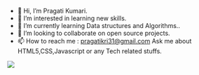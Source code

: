 - 👋 Hi, I’m Pragati Kumari.
- 👀 I’m interested in learning new skills.
- 🌱 I’m currently learning Data structures and Algorithms..
- 💞️ I’m looking to collaborate on open source projects.
- 📫 How to reach me : pragatikri31@gmail.com 
     Ask me about HTML5,CSS,Javascript or any Tech related stuffs.


<img src = "https://github-readme-stats.vercel.app/api?username=pragati1419&&show_icons=true&title_color=bb2acf&text_color=daf7dc&bg_color=151515">
